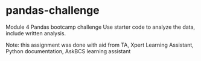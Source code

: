 # pandas-challenge
Module 4 Pandas bootcamp challenge
Use starter code to analyze the data, include written analysis.

Note: this assignment was done with aid from TA, Xpert Learning Assistant, Python documentation, AskBCS learning assistant

